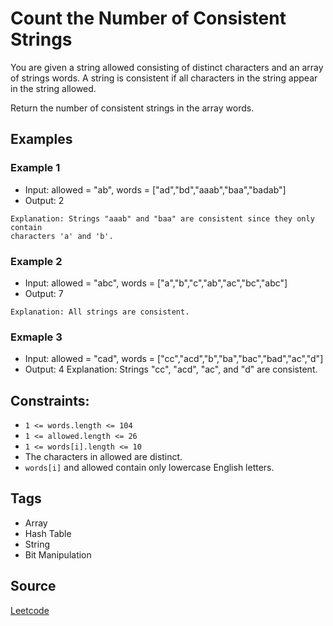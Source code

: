 # Count the Number of Consistent Strings

You are given a string allowed consisting of distinct characters and an array of
strings words. A string is consistent if all characters in the string appear in
the string allowed.

Return the number of consistent strings in the array words.

## Examples
### Example 1

- Input: allowed = "ab", words = ["ad","bd","aaab","baa","badab"] 
- Output: 2
```
Explanation: Strings "aaab" and "baa" are consistent since they only contain
characters 'a' and 'b'.
```
### Example 2
- Input: allowed = "abc", words = ["a","b","c","ab","ac","bc","abc"] 
- Output: 7

```
Explanation: All strings are consistent. 
```

### Exmaple 3

- Input: allowed = "cad", words = ["cc","acd","b","ba","bac","bad","ac","d"]
- Output: 4 Explanation: Strings "cc", "acd", "ac", and "d" are consistent.

## Constraints:

- `1 <= words.length <= 104`
- `1 <= allowed.length <= 26`
- `1 <= words[i].length <= 10`
- The characters in allowed are distinct.
- `words[i]` and allowed contain only lowercase English letters.

## Tags
- Array
- Hash Table
- String
- Bit Manipulation

## Source
[Leetcode](https://leetcode.com/problems/count-the-number-of-consistent-strings/)
